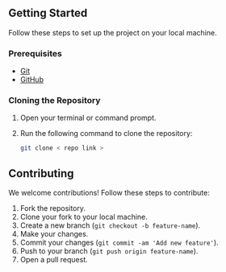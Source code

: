 ## Getting Started

Follow these steps to set up the project on your local machine.

### Prerequisites
- [Git](https://git-scm.com/)
- [GitHub](https://github.com/)


### Cloning the Repository

1. Open your terminal or command prompt.
2. Run the following command to clone the repository:

   ```bash
   git clone < repo link >

## Contributing

We welcome contributions! Follow these steps to contribute:

1. Fork the repository.
2. Clone your fork to your local machine.
3. Create a new branch (`git checkout -b feature-name`).
4. Make your changes.
5. Commit your changes (`git commit -am 'Add new feature'`).
6. Push to your branch (`git push origin feature-name`).
7. Open a pull request.

